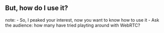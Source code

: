 ##  But, how do I use it?

note:
    - So, I peaked your interest, now you want to know how to use it
    - Ask the audience: how many have tried playting around with WebRTC?
